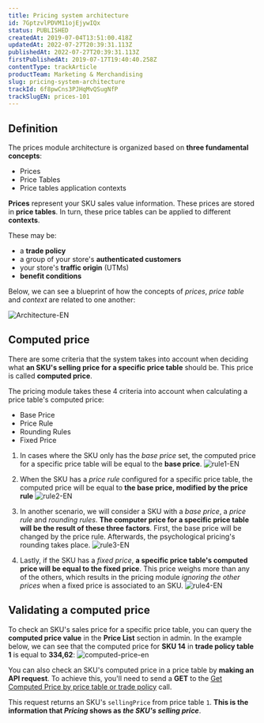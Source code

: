 ```yaml
---
title: Pricing system architecture
id: 7GptzvlPDVM11ojEjywIQx
status: PUBLISHED
createdAt: 2019-07-04T13:51:00.418Z
updatedAt: 2022-07-27T20:39:31.113Z
publishedAt: 2022-07-27T20:39:31.113Z
firstPublishedAt: 2019-07-17T19:40:40.258Z
contentType: trackArticle
productTeam: Marketing & Merchandising
slug: pricing-system-architecture
trackId: 6f8pwCns3PJHqMvQSugNfP
trackSlugEN: prices-101
---
```


## Definition

The prices module architecture is organized based on **three fundamental concepts**:

- Prices
- Price Tables
- Price tables application contexts

**Prices** represent your SKU sales value information. These prices are stored in **price tables**. In turn, these price tables can be applied to different **contexts**.

These may be:

- a **trade policy**
- a group of your store's **authenticated customers**
- your store's **traffic origin** (UTMs)
- **benefit conditions**

Below, we can see a blueprint of how the concepts of *prices*, *price table* and *context* are related to one another:

![Architecture-EN](//images.ctfassets.net/alneenqid6w5/6e0dbJq89EfPqJTKUiuju8/b0acbc822f1da5c78e100c075831982d/Architecture__2_.svg)

## Computed price

There are some criteria that the system takes into account when deciding what **an SKU's selling price for a specific price table** should be. This price is called **computed price**.

The pricing module takes these 4 criteria into account when calculating a price table's computed price:

- Base Price
- Price Rule
- Rounding Rules
- Fixed Price

1. In cases where the SKU only has the *base price* set, the computed price for a specific price table will be equal to the **base price**.
![rule1-EN](//images.ctfassets.net/alneenqid6w5/49vh298CSTLJBLWRvAt9Wx/b6e4cd1212dfbcffbeff6e8feafc7a3d/rule1__1_.svg) 

2. When the SKU has a *price rule* configured for a specific price table, the computed price will be equal to **the base price, modified by the price rule**
![rule2-EN](//images.ctfassets.net/alneenqid6w5/49T4V2FxtwLPfQdPWp27Hm/746255f33fb8d0dc0fc6696808971e37/rule2__1_.svg) 

3. In another scenario, we will consider a SKU with a *base price*, a *price rule* and *rounding rules*. **The computer price for a specific price table will be the result of these three factors**. First, the base price will be changed by the price rule. Afterwards, the psychological pricing's rounding takes place.
![rule3-EN](//images.ctfassets.net/alneenqid6w5/7xwUkHqOkGx6toE6qkXQ2M/ab20002cafca089dcfbb909970dd4e4b/rule3__1_.svg) 

4. Lastly, if the SKU has a *fixed price*, **a specific price table's computed price will be equal to the fixed price**. This price weighs more than any of the others, which results in the pricing module *ignoring the other prices* when a fixed price is associated to an SKU. 
![rule4-EN](//images.ctfassets.net/alneenqid6w5/7qQe04LL529cFeyW2UjGws/3b80fb4386164dd52d792c81bf4956c0/rule4__1_.svg)

## Validating a computed price

To check an SKU's sales price for a specific price table, you can query the **computed price value** in the **Price List** section in admin. In the example below, we can see that the computed price for **SKU 14** in **trade policy table 1** is equal to **334,62**:
![computed-price-en](//images.ctfassets.net/alneenqid6w5/4LtPPVFSSHGOZAENhHeRyZ/56a5705d20dff8ebe13d8fdfa181a330/computed-price-en.png)

You can also check an SKU's computed price in a price table by **making an API request**. To achieve this, you'll need to send a **GET** to the [Get Computed Price by price table or trade policy](https://developers.vtex.com/vtex-rest-api/reference/getcomputedpricebypricetable) call.

This request returns an SKU's `sellingPrice` from price table `1`. **This is the information that *Pricing* shows as *the SKU's selling price***. 

